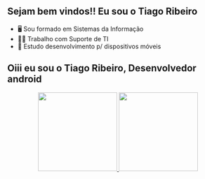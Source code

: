 ## Sejam bem vindos!! Eu sou o Tiago Ribeiro
- 🖥️ Sou formado em Sistemas da Informação
- 🧑‍💼 Trabalho com Suporte de TI
- 📱 Estudo desenvolvimento p/ dispositivos móveis

## Oiii eu sou o Tiago Ribeiro, Desenvolvedor android

<div align="center">
  <a href="https://github.com/tiagoribeiro2000">
  <img height="180em" src="https://github-readme-stats.vercel.app/api?username=tiagoribeiro2000&show_icons=true&theme=radical&include_all_commits=true&count_private=true"/>
  <img height="180em" src="https://github-readme-stats.vercel.app/api/top-langs/?username=tiagoribeiro2000&layout=compact&langs_count=7&theme=radical"/>
</div>
  
  


 

